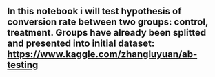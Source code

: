 ## In this notebook i will test hypothesis of conversion rate between two groups: control, treatment. Groups have already been splitted and presented into initial dataset: https://www.kaggle.com/zhangluyuan/ab-testing
